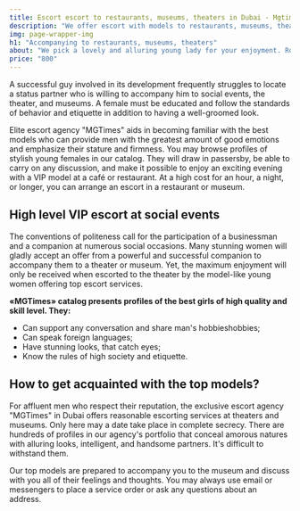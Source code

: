 ```yaml
---
title: Escort escort to restaurants, museums, theaters in Dubai - Mgtimes
description: "We offer escort with models to restaurants, museums, theaters. MGTIMES! Elite escort in Dubai! VIP escort in Dubai! Organization of recreation and the best models to accompany!"
img: page-wrapper-img
h1: "Accompanying to restaurants, museums, theaters"
about: "We pick a lovely and alluring young lady for your enjoyment. Romantic dining out, a trip to the theater, or a day of culture in a museum. Each escort model is polite, educated, and knowledgeable about manners."
price: "800"
---
```



A successful guy involved in its development frequently struggles to locate a status partner who is willing to accompany him to social events, the theater, and museums. A female must be educated and follow the standards of behavior and etiquette in addition to having a well-groomed look.

Elite escort agency "MGTimes" aids in becoming familiar with the best models who can provide men with the greatest amount of good emotions and emphasize their stature and firmness. You may browse profiles of stylish young females in our catalog. They will draw in passersby, be able to carry on any discussion, and make it possible to enjoy an exciting evening with a VIP model at a café or restaurant. At a high cost for an hour, a night, or longer, you can arrange an escort in a restaurant or museum.


## High level VIP escort at social events

The conventions of politeness call for the participation of a businessman and a companion at numerous social occasions. Many stunning women will gladly accept an offer from a powerful and successful companion to accompany them to a theater or museum. Yet, the maximum enjoyment will only be received when escorted to the theater by the model-like young women offering top escort services.


**«MGTimes» catalog presents profiles of the best girls of high quality and skill level. They:**
- Can support any conversation and share man's hobbieshobbies;
- Can speak foreign languages;
- Have stunning looks, that catch eyes;
- Know the rules of high society and etiquette.

## How to get acquainted with the top models?

For affluent men who respect their reputation, the exclusive escort agency "MGTimes" in Dubai offers reasonable escorting services at theaters and museums. Only here may a date take place in complete secrecy. There are hundreds of profiles in our agency's portfolio that conceal amorous natures with alluring looks, intelligent, and handsome partners. It's difficult to withstand them.

Our top models are prepared to accompany you to the museum and discuss with you all of their feelings and thoughts. You may always use email or messengers to place a service order or ask any questions about an address.
